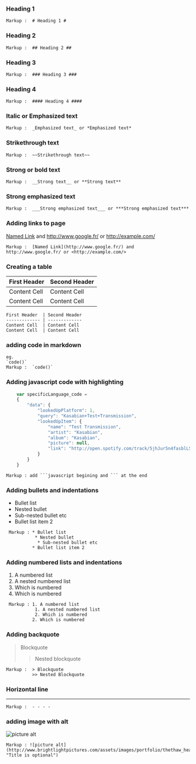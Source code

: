 ### Heading 1 ###

    Markup :  # Heading 1 #

### Heading 2 ###

    Markup :  ## Heading 2 ##

### Heading 3 ###

    Markup :  ### Heading 3 ###

### Heading 4 ###

    Markup :  #### Heading 4 ####

### Italic or Emphasized text ###

    Markup :  _Emphasized text_ or *Emphasized text*

### Strikethrough text ###

    Markup :  ~~Strikethrough text~~

### Strong or bold  text ###

    Markup :  __Strong text__ or **Strong text**

### Strong emphasized text ###

    Markup :  ___Strong emphasized text___ or ***Strong emphasized text***

### Adding links to page ###

   [Named Link](http://www.google.fr/) and http://www.google.fr/ or <http://example.com/>

    Markup :  [Named Link](http://www.google.fr/) and http://www.google.fr/ or <http://example.com/>

### Creating a table ###

First Header  | Second Header
------------- | -------------
Content Cell  | Content Cell
Content Cell  | Content Cell

```
First Header  | Second Header
------------- | -------------
Content Cell  | Content Cell
Content Cell  | Content Cell
```

### adding code in markdown ###

    eg.
    `code()`
    Markup :  `code()`

### Adding javascript code with highlighting  ###

```javascript
    var specificLanguage_code = 
    {
        "data": {
            "lookedUpPlatform": 1,
            "query": "Kasabian+Test+Transmission",
            "lookedUpItem": {
                "name": "Test Transmission",
                "artist": "Kasabian",
                "album": "Kasabian",
                "picture": null,
                "link": "http://open.spotify.com/track/5jhJur5n4fasblLSCOcrTp"
            }
        }
    }
```

    Markup : add ```javascript begining and ``` at the end

### Adding bullets and indentations ###
* Bullet list
 * Nested bullet
  * Sub-nested bullet etc
* Bullet list item 2

~~~
 Markup : * Bullet list
           * Nested bullet
            * Sub-nested bullet etc
          * Bullet list item 2
~~~

### Adding numbered lists and indentations ###

1. A numbered list
 1. A nested numbered list
 2. Which is numbered
2. Which is numbered

~~~
 Markup : 1. A numbered list
           1. A nested numbered list
           2. Which is numbered
          2. Which is numbered
~~~

### Adding backquote ###

> Blockquote
>> Nested blockquote

    Markup :  > Blockquote
              >> Nested Blockquote

### Horizontal line ###
- - - -

    Markup :  - - - -

### adding image with alt ###

![picture alt](http://www.brightlightpictures.com/assets/images/portfolio/thethaw_header.jpg "Title is optional")

    Markup : ![picture alt](http://www.brightlightpictures.com/assets/images/portfolio/thethaw_header.jpg "Title is optional")

